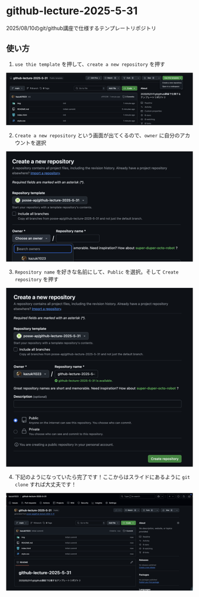 # github-lecture-2025-5-31
2025/08/10のgit/github講座で仕様するテンプレートリポジトリ

## 使い方
1. `use thie template` を押して、`create a new repository` を押す

![first](./img/first.png)


2. `Create a new repository` という画面が出てくるので、`owner` に自分のアカウントを選択

![second](./img/second.png)

3. `Repository name` を好きな名前にして、`Public` を選択。そして `Create repository` を押す

![third](./img/third.png)

4. 下記のようになっていたら完了です！ここからはスライドにあるように `git clone` すれば大丈夫です！

![fourth](./img/fourth.png)
